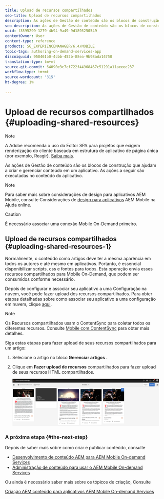 ```yaml
---
title: Upload de recursos compartilhados
seo-title: Upload de recursos compartilhados
description: As ações de Gestão de conteúdo são os blocos de construção que ajudam a criar e gerenciar conteúdo em um aplicativo. Siga esta página para saber mais sobre como fazer upload de recursos compartilhados.
seo-description: As ações de Gestão de conteúdo são os blocos de construção que ajudam a criar e gerenciar conteúdo em um aplicativo. Siga esta página para saber mais sobre como fazer upload de recursos compartilhados.
uuid: f3595299-1279-4b94-9a49-9d1893250549
contentOwner: User
content-type: reference
products: SG_EXPERIENCEMANAGER/6.4/MOBILE
topic-tags: authoring-on-demand-services-app
discoiquuid: 958461b0-4cbb-452b-88ea-9b98ada14750
translation-type: tm+mt
source-git-commit: 64090e3c7cf722f44968467c51291a11aeeec237
workflow-type: tm+mt
source-wordcount: '315'
ht-degree: 1%

---
```



# Upload de recursos compartilhados {#uploading-shared-resources}

>[!NOTE]
>
>A Adobe recomenda o uso do Editor SPA para projetos que exigem renderização do cliente baseada em estrutura de aplicativo de página única (por exemplo, Reagir). [Saiba mais](/help/sites-developing/spa-overview.md).

As ações de Gestão de conteúdo são os blocos de construção que ajudam a criar e gerenciar conteúdo em um aplicativo. As ações a seguir são executadas no conteúdo do aplicativo.

>[!NOTE]
>
>Para saber mais sobre considerações de design para aplicativos AEM Mobile, consulte Considerações de [design para aplicativos](https://helpx.adobe.com/digital-publishing-solution/help/design-app.html) AEM Mobile na Ajuda online.

>[!CAUTION]
>
>É necessário associar uma conexão Mobile On-Demand primeiro.

## Upload de recursos compartilhados {#uploading-shared-resources-1}

Normalmente, o conteúdo como artigos deve ter a mesma aparência em todos os autores e até mesmo em aplicativos. Portanto, é essencial disponibilizar scripts, css e fontes para todos. Esta operação envia esses recursos compartilhados para Mobile On-Demand, que podem ser consumidos conforme necessário.

Depois de configurar e associar seu aplicativo a uma Configuração na nuvem, você pode fazer upload dos recursos compartilhados. Para obter etapas detalhadas sobre como associar seu aplicativo a uma configuração em nuvem, clique [aqui](/help/mobile/mobile-apps-ondemand-application-create-configure-action.md).

>[!NOTE]
>
>Os Recursos compartilhados usam o ContentSync para coletar todos os diferentes recursos. Consulte [Mobile com ContentSync](/help/mobile/mobile-ondemand-contentsync.md) para obter mais detalhes.

Siga estas etapas para fazer upload de seus recursos compartilhados para um artigo:

1. Selecione o artigo no bloco **Gerenciar artigos** .
1. Clique em **Fazer upload de recursos** compartilhados para fazer upload de seus recursos HTML compartilhados.

   ![chlimage_1-133](assets/chlimage_1-133.png)

### A próxima etapa {#the-next-step}

Depois de saber mais sobre como criar e publicar conteúdo, consulte

* [Desenvolvimento de conteúdo AEM para AEM Mobile On-demand Services](/help/mobile/aem-mobile-on-demand.md)
* [Administração de conteúdo para usar o AEM Mobile On-demand Services](/help/mobile/aem-mobile.md)

Ou ainda é necessário saber mais sobre os tópicos de criação, Consulte

[Criação AEM conteúdo para aplicativos AEM Mobile On-demand Services](/help/mobile/mobile-apps-ondemand.md)
